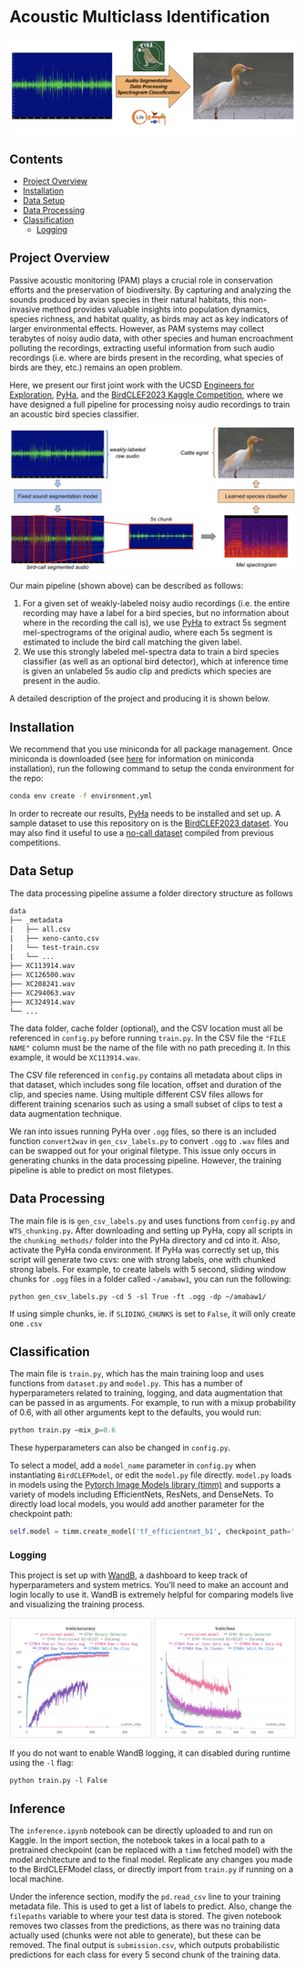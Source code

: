# Acoustic Multiclass Identification

![overview](images/header.png)

## Contents
- [Project Overview](#project-overview)
- [Installation](#installation)
- [Data Setup](#data-setup)
- [Data Processing](#data-processing)
- [Classification](#classification)
    - [Logging](#logging)

## Project Overview

Passive acoustic monitoring (PAM) plays a crucial role in conservation efforts and the preservation of biodiversity. By capturing and analyzing the sounds produced by avian species in their natural habitats, this non-invasive method provides valuable insights into population dynamics, species richness, and habitat quality, as birds may act as key indicators of larger environmental effects. However, as PAM systems may collect terabytes of noisy audio data, with other species and human encroachment polluting the recordings, extracting useful information from such audio recordings (i.e. where are birds present in the recording, what species of birds are they, etc.) remains an open problem. 

Here, we present our first joint work with the UCSD [Engineers for Exploration](https://e4e.ucsd.edu/), [PyHa](https://github.com/UCSD-E4E/PyHa), and the [BirdCLEF2023 Kaggle Competition](https://www.kaggle.com/competitions/birdclef-2023), where we have designed a full pipeline for processing noisy audio recordings to train an acoustic bird species classifier.

![outline](images/main_diag.png)

Our main pipeline (shown above) can be described as follows:
1. For a given set of weakly-labeled noisy audio recordings (i.e. the entire recording may have a label for a bird species, but no information about where in the recording the call is), we use [PyHa](https://github.com/UCSD-E4E/PyHa) to extract 5s segment mel-spectrograms of the original audio, where each 5s segment is estimated to include the bird call matching the given label.
2. We use this strongly labeled mel-spectra data to train a bird species classifier (as well as an optional bird detector), which at inference time is given an unlabeled 5s audio clip and predicts which species are present in the audio.

A detailed description of the project and producing it is shown below.

## Installation

We recommend that you use miniconda for all package management. Once miniconda is downloaded (see [here](https://conda.io/projects/conda/en/latest/user-guide/install/index.html) for information on miniconda installation), run the following command to setup the conda environment for the repo:

```bash
conda env create -f environment.yml
```

In order to recreate our results, [PyHa](https://github.com/UCSD-E4E/PyHa) needs to be installed and set up. A sample dataset to use this repository on is the [BirdCLEF2023 dataset](https://www.kaggle.com/competitions/birdclef-2023). You may also find it useful to use a [no-call dataset](https://www.kaggle.com/code/sprestrelski/birdclef23-uniform-no-call-sound-chunks) compiled from previous competitions.

## Data Setup
The data processing pipeline assume a folder directory structure as follows
```
data
├── _metadata
|   ├── all.csv
|   ├── xeno-canto.csv 
|   └── test-train.csv
|   └── ...
├── XC113914.wav
├── XC126500.wav
├── XC208241.wav
├── XC294063.wav
├── XC324914.wav
└── ...
```

The data folder, cache folder (optional), and the CSV location must all be referenced in `config.py` before running `train.py`. In the CSV file the `"FILE NAME"` column must be the name of the file with no path preceding it. In this example, it would be `XC113914.wav`.

The CSV file referenced in `config.py` contains all metadata about clips in that dataset, which includes song file location, offset and duration of the clip, and species name. Using multiple different CSV files allows for different training scenarios such as using a small subset of clips to test a data augmentation technique.

We ran into issues running PyHa over `.ogg` files, so there is an included function `convert2wav` in `gen_csv_labels.py` to convert `.ogg` to `.wav` files and can be swapped out for your original filetype. This issue only occurs in generating chunks in the data processing pipeline. However, the training pipeline is able to predict on most filetypes.

## Data Processing
The main file is is `gen_csv_labels.py` and uses functions from `config.py` and `WTS_chunking.py`. After downloading and setting up PyHa, copy all scripts in the `chunking_methods/` folder into the PyHa directory and cd into it. Also, activate the PyHa conda environment. 
If PyHa was correctly set up, this script will generate two csvs: one with strong labels, one with chunked strong labels. For example, to create labels with 5 second, sliding window chunks for `.ogg` files in a folder called `~/amabaw1`, you can run the following:

```
python gen_csv_labels.py -cd 5 -sl True -ft .ogg -dp ~/amabaw1/
```
If using simple chunks, ie. if `SLIDING_CHUNKS` is set to `False`, it will only create one `.csv`

## Classification
The main file is `train.py`, which has the main training loop and uses functions from `dataset.py` and `model.py`. This has a number of hyperparameters related to training, logging, and data augmentation that can be passed in as arguments. For example, to run with a mixup probability of 0.6, with all other arguments kept to the defaults, you would run:

```py
python train.py –mix_p=0.6
```

These hyperparameters can also be changed in `config.py`.

To select a model, add a `model_name` parameter in `config.py` when instantiating `BirdCLEFModel`, or edit the `model.py` file directly. `model.py` loads in models using the [Pytorch Image Models library (timm)](https://timm.fast.ai/) and supports a variety of models including EfficientNets, ResNets, and DenseNets. To directly load local models, you would add another parameter for the checkpoint path:
```py
self.model = timm.create_model('tf_efficientnet_b1', checkpoint_path='./models/tf_efficientnet_b1_aa-ea7a6ee0.pth')
```

### Logging
This project is set up with [WandB](https://wandb.ai), a dashboard to keep track of hyperparameters and system metrics. You’ll need to make an account and login locally to use it. WandB is extremely helpful for comparing models live and visualizing the training process.

![](images/SampleWandBOutputs.PNG)

If you do not want to enable WandB logging, it can disabled during runtime using the `-l` flag:
```
python train.py -l False
```

## Inference 
The `inference.ipynb` notebook can be directly uploaded to and run on Kaggle. In the import section, the notebook takes in a local path to a pretrained checkpoint (can be replaced with a `timm` fetched model) with the model architecture and to the final model. Replicate any changes you made to the BirdCLEFModel class, or directly import from `train.py` if running on a local machine.

Under the inference section, modify the `pd.read_csv` line to your training metadata file. This is used to get a list of labels to predict. Also, change the `filepaths` variable to where your test data is stored. The given notebook removes two classes from the predictions, as there was no training data actually used (chunks were not able to generate), but these can be removed. The final output is `submission.csv`, which outputs probabilistic predictions for each class for every 5 second chunk of the training data.
